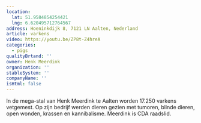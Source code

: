 ```yaml
---
location:
  lat: 51.9584854254421
  lng: 6.620495712764567
address: Hoeninkdijk 8, 7121 LN Aalten, Nederland
article: varkens
video: https://youtu.be/ZP8t-Z4hreA
categories:
  - pigs
qualityBrtand: ''
owner: Henk Meerdink
organization: ''
stableSystem: ''
companyName: ''
isHtml: false
---
```

In de mega-stal van Henk Meerdink te Aalten worden 17.250 varkens vetgemest. Op zijn bedrijf werden dieren gezien met tumoren, blinde dieren, open wonden, krassen en kannibalisme. Meerdink is CDA raadslid.
